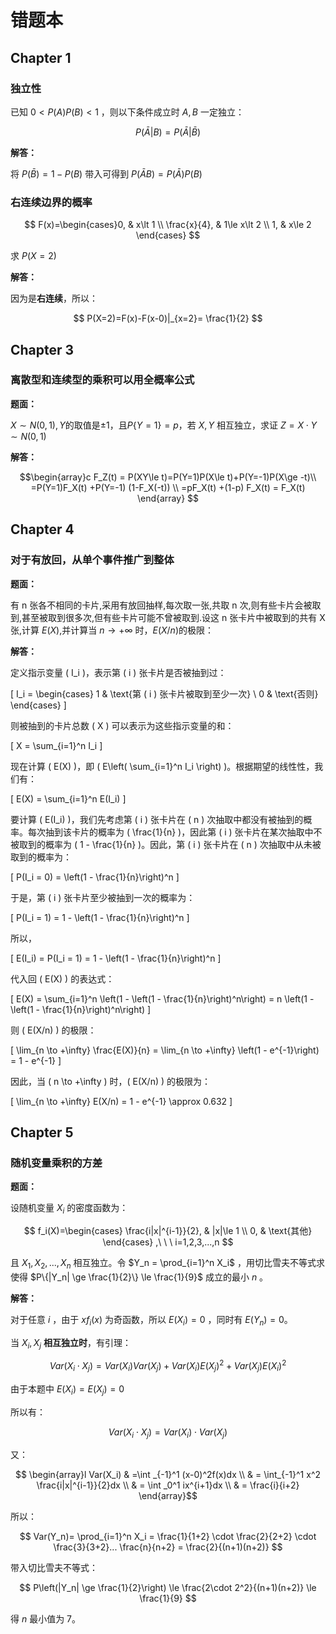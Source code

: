 # 错题本

## Chapter 1

### 独立性

已知 $0\lt P(A)P(B)\lt 1$ ，则以下条件成立时 $A,B$ 一定独立：

$$
P(\bar{A}|B)= P(\bar{A}|\bar{B})
$$

**解答：**

将 $P(\bar{B}) = 1-P(B)$ 带入可得到 $P(\bar{A}B) =P(\bar{A})P(B)$

### 右连续边界的概率

$$
F(x)=\begin{cases}0, & x\lt 1 \\ \frac{x}{4}, & 1\le x\lt 2  \\
 1, & x\le 2
\end{cases}
$$

求 $P(X=2)$

**解答：**

因为是**右连续**，所以：

$$
P(X=2)=F(x)-F(x-0)|_{x=2}= \frac{1}{2}
$$

## Chapter 3

### 离散型和连续型的乘积可以用全概率公式

**题面：**

$X\sim N(0,1), Y$的取值是$\pm 1$，且$P\{Y=1\}=p$，若 $X,Y$ 相互独立，求证 $Z=X\cdot Y \sim N(0,1)$ 

**解答：**

$$\begin{array}c
F_Z(t) = P(XY\le t)=P(Y=1)P(X\le t)+P(Y=-1)P(X\ge -t)\\
 =P(Y=1)F_X(t) +P(Y=-1) (1-F_X(-t)) \\
 =pF_X(t) +(1-p) F_X(t) = F_X(t)
\end{array}
$$




## Chapter 4

### 对于有放回，从单个事件推广到整体

**题面：**

有 n 张各不相同的卡片,采用有放回抽样,每次取一张,共取 n 次,则有些卡片会被取到,甚至被取到很多次,但有些卡片可能不曾被取到.设这 n 张卡片中被取到的共有 X 张,计算 $E(X)$,并计算当 $n \rightarrow +\infty$ 时，$E(X/n)$的极限：

**解答：**

定义指示变量 \( I_i \)，表示第 \( i \) 张卡片是否被抽到过：

\[
I_i = \begin{cases} 
1 & \text{第 \( i \) 张卡片被取到至少一次} \\
0 & \text{否则}
\end{cases}
\]

则被抽到的卡片总数 \( X \) 可以表示为这些指示变量的和：

\[
X = \sum_{i=1}^n I_i
\]

现在计算 \( E(X) \)，即 \( E\left( \sum_{i=1}^n I_i \right) \)。根据期望的线性性，我们有：

\[
E(X) = \sum_{i=1}^n E(I_i)
\]

要计算 \( E(I_i) \)，我们先考虑第 \( i \) 张卡片在 \( n \) 次抽取中都没有被抽到的概率。每次抽到该卡片的概率为 \( \frac{1}{n} \)，因此第 \( i \) 张卡片在某次抽取中不被取到的概率为 \( 1 - \frac{1}{n} \)。因此，第 \( i \) 张卡片在 \( n \) 次抽取中从未被取到的概率为：

\[
P(I_i = 0) = \left(1 - \frac{1}{n}\right)^n
\]

于是，第 \( i \) 张卡片至少被抽到一次的概率为：

\[
P(I_i = 1) = 1 - \left(1 - \frac{1}{n}\right)^n
\]

所以，

\[
E(I_i) = P(I_i = 1) = 1 - \left(1 - \frac{1}{n}\right)^n
\]

代入回 \( E(X) \) 的表达式：

\[
E(X) = \sum_{i=1}^n \left(1 - \left(1 - \frac{1}{n}\right)^n\right) = n \left(1 - \left(1 - \frac{1}{n}\right)^n\right)
\]


则 \( E(X/n) \) 的极限：

\[
\lim_{n \to +\infty} \frac{E(X)}{n} = \lim_{n \to +\infty} \left(1 - e^{-1}\right) = 1 - e^{-1}
\]

因此，当 \( n \to +\infty \) 时，\( E(X/n) \) 的极限为：

\[
\lim_{n \to +\infty} E(X/n) = 1 - e^{-1} \approx 0.632
\]

## Chapter 5

### 随机变量乘积的方差

**题面：**

设随机变量 $X_i$ 的密度函数为：

$$
f_i(X)=\begin{cases} \frac{i|x|^{i-1}}{2}, & |x|\le 1  \\
0, & \text{其他} \end{cases} ,\ \ \ i=1,2,3,...,n
$$

且 $X_1, X_2, ...,X_n$ 相互独立。令 $Y_n = \prod_{i=1}^n X_i$ ，用切比雪夫不等式求使得 $P\{|Y_n| \ge \frac{1}{2}\} \le \frac{1}{9}$ 成立的最小 $n$ 。

**解答：**

对于任意 $i$ ，由于 $xf_i(x)$ 为奇函数，所以 $E(X_i)=0$ ，同时有 $E(Y_n) =0$。

当 $X_i, X_j$ **相互独立时**，有引理：

$$
Var(X_i\cdot X_j)=Var(X_i)Var (X_j) +Var(X_i) E(X_j)^2 +Var(X_j) E(X_i)^2
$$

由于本题中 $E(X_i) =E(X_j) =0$

所以有：

$$
Var(X_i\cdot X_j) =Var(X_i)\cdot Var(X_j)
$$

又：

$$
\begin{array}l Var(X_i)  & =\int _{-1}^1 (x-0)^2f(x)dx 
\\ & = \int_{-1}^1 x^2 \frac{i|x|^{i-1}}{2}dx 
\\ & = \int _0^1 ix^{i+1}dx
\\ & = \frac{i}{i+2}
\end{array}$$

所以：

$$
Var(Y_n)= \prod_{i=1}^n X_i = \frac{1}{1+2} \cdot \frac{2}{2+2} \cdot \frac{3}{3+2}... \frac{n}{n+2} = \frac{2}{(n+1)(n+2)}
$$

带入切比雪夫不等式：

$$
P\left(|Y_n| \ge \frac{1}{2}\right) \le \frac{2\cdot 2^2}{(n+1)(n+2)} \le \frac{1}{9}
$$

得 $n$ 最小值为 7。

